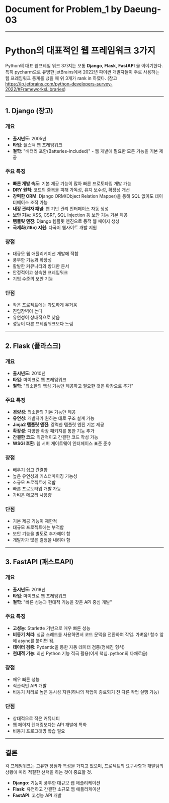 # Document for Problem_1 by Daeung-03
---

# Python의 대표적인 웹 프레임워크 3가지

Python의 대표 웹프레임 워크 3가지는 보통  **Django**, **Flask**, **FastAPI** 을 이야기한다.
특히 pycharm으로 유명한 jetBrains에서 2022년 파이썬 개발자들이 주로 사용하는 웹 프레임워크 통계를 냈을 때 
    위 3개가 rank in 하였다. (참고 https://lp.jetbrains.com/python-developers-survey-2022/#FrameworksLibraries)

    
---

## 1. Django (장고)

### 개요
- **출시년도**: 2005년
- **타입**: 풀스택 웹 프레임워크
- **철학**: "배터리 포함(Batteries-included)" - 웹 개발에 필요한 모든 기능을 기본 제공

### 주요 특징
- **빠른 개발 속도**: 기본 제공 기능이 많아 빠른 프로토타입 개발 가능
- **DRY 원칙**: 코드의 중복을 피해 가독성, 유지 보수성, 확장성 개선
- **강력한 ORM**: Django ORM(Object Relation Mapper)을 통해 SQL 없이도 데이터베이스 조작 가능
- **내장 관리자 패널**: 웹 기반 관리 인터페이스 자동 생성
- **보안 기능**: XSS, CSRF, SQL Injection 등 보안 기능 기본 제공
- **템플릿 엔진**: Django 템플릿 엔진으로 동적 웹 페이지 생성
- **국제화(i18n) 지원**: 다국어 웹사이트 개발 지원

### 장점
- 대규모 웹 애플리케이션 개발에 적합
- 풍부한 기능과 확장성
- 활발한 커뮤니티와 방대한 문서
- 안정적이고 성숙한 프레임워크
- 기업 수준의 보안 기능

### 단점
- 작은 프로젝트에는 과도하게 무거움
- 진입장벽이 높다
- 유연성이 상대적으로 낮음
- 성능이 다른 프레임워크보다 느림
---

## 2. Flask (플라스크)

### 개요
- **출시년도**: 2010년
- **타입**: 마이크로 웹 프레임워크
- **철학**: "최소한의 핵심 기능만 제공하고 필요한 것은 확장으로 추가"

### 주요 특징
- **경량성**: 최소한의 기본 기능만 제공
- **유연성**: 개발자가 원하는 대로 구조 설계 가능
- **Jinja2 템플릿 엔진**: 강력한 템플릿 엔진 기본 제공
- **확장성**: 다양한 확장 패키지를 통한 기능 추가
- **간결한 코드**: 직관적이고 간결한 코드 작성 가능
- **WSGI 호환**: 웹 서버 게이트웨이 인터페이스 표준 준수

### 장점
- 배우기 쉽고 간결함
- 높은 유연성과 커스터마이징 가능성
- 소규모 프로젝트에 적합
- 빠른 프로토타입 개발 가능
- 가벼운 메모리 사용량

### 단점
- 기본 제공 기능이 제한적
- 대규모 프로젝트에는 부적합
- 보안 기능을 별도로 추가해야 함
- 개발자가 많은 결정을 내려야 함

---

## 3. FastAPI (패스트API)

### 개요
- **출시년도**: 2018년
- **타입**: 마이크로 웹 프레임워크
- **철학**: "빠른 성능과 현대적 기능을 갖춘 API 중심 개발"

### 주요 특징
- **고성능**: Starlette 기반으로 매우 빠른 성능
- **비동기 처리**: 싱글 스레드를 사용하면서 코드 문맥을 전환하여 작업. 
    가벼움! 함수 앞에 async를 붙이면 됨.
- **데이터 검증**: Pydantic을 통한 자동 데이터 검증(정해진 형식)
- **현대적 기능**: 최신 Python 기능 적극 활용(이게 핵심. python의 다채로움)

### 장점
- 매우 빠른 성능
- 직관적인 API 개발
- 비동기 처리로 높은 동시성 지원(하나의 작업이 종료되기 전 다른 작업 실행 가능)

### 단점
- 상대적으로 작은 커뮤니티
- 웹 페이지 렌더링보다는 API 개발에 특화
- 비동기 프로그래밍 학습 필요
---

## 결론

각 프레임워크는 고유한 장점과 특성을 가지고 있으며, 프로젝트의 요구사항과 개발팀의 상황에 따라 적절한 선택을 하는 것이 중요할 것. 

- **Django**: 기능이 풍부한 대규모 웹 애플리케이션
- **Flask**: 유연하고 간결한 소규모 웹 애플리케이션
- **FastAPI**: 고성능 API 개발
